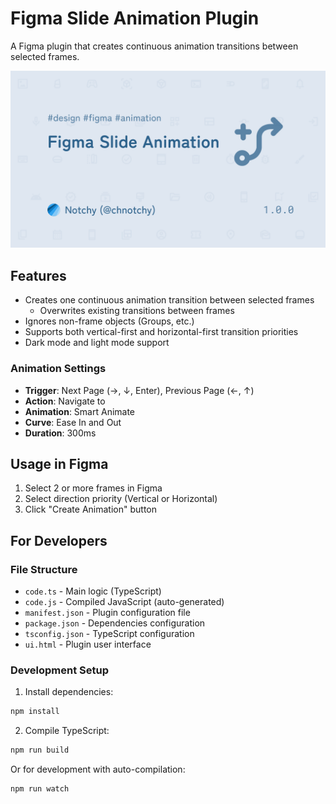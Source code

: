 # Figma Slide Animation Plugin

A Figma plugin that creates continuous animation transitions between selected frames.

![Figma Slide Animation Plugin](./assets/thumbnail.png)

## Features

- Creates one continuous animation transition between selected frames
  - Overwrites existing transitions between frames
- Ignores non-frame objects (Groups, etc.)
- Supports both vertical-first and horizontal-first transition priorities
- Dark mode and light mode support

### Animation Settings

- **Trigger**: Next Page (→, ↓, Enter), Previous Page (←, ↑)
- **Action**: Navigate to
- **Animation**: Smart Animate
- **Curve**: Ease In and Out
- **Duration**: 300ms


## Usage in Figma

1. Select 2 or more frames in Figma
2. Select direction priority (Vertical or Horizontal)
3. Click "Create Animation" button


## For Developers

### File Structure

- `code.ts` - Main logic (TypeScript)
- `code.js` - Compiled JavaScript (auto-generated)
- `manifest.json` - Plugin configuration file
- `package.json` - Dependencies configuration
- `tsconfig.json` - TypeScript configuration
- `ui.html` - Plugin user interface

### Development Setup

1. Install dependencies:
```bash
npm install
```

2. Compile TypeScript:
```bash
npm run build
```

Or for development with auto-compilation:
```bash
npm run watch
```
